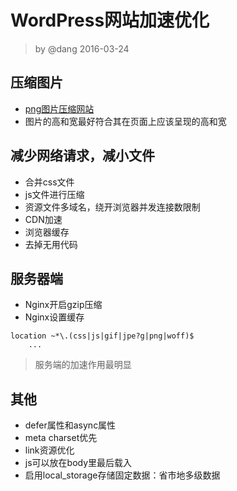 # WordPress网站加速优化
> by @dang 2016-03-24

## 压缩图片
* [png图片压缩网站](tinypng.com)
* 图片的高和宽最好符合其在页面上应该呈现的高和宽

## 减少网络请求，减小文件
* 合并css文件
* js文件进行压缩
* 资源文件多域名，绕开浏览器并发连接数限制
* CDN加速
* 浏览器缓存
* 去掉无用代码

## 服务器端
* Nginx开启gzip压缩
* Nginx设置缓存

```
location ~*\.(css|js|gif|jpe?g|png|woff)$
    ...
```

> 服务端的加速作用最明显

## 其他
* defer属性和async属性
* meta charset优先
* link资源优化
* js可以放在body里最后载入
* 启用local_storage存储固定数据：省市地多级数据

